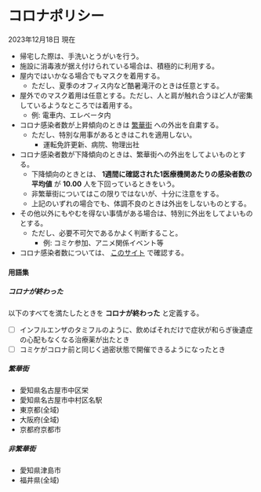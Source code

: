 # コロナポリシー

2023年12月18日 現在

- 帰宅した際は、手洗いとうがいを行う。
- 施設に消毒液が据え付けられている場合は、積極的に利用する。
- 屋内ではいかなる場合でもマスクを着用する。
    - ただし、夏季のオフィス内など酷暑滝汗のときは任意とする。
- 屋外でのマスク着用は任意とする。ただし、人と肩が触れ合うほど人が密集しているようなところでは着用する。
    - 例: 電車内、エレベータ内
- コロナ感染者数が上昇傾向のときは [繁華街](#繁華街) への外出を自粛する。
    - ただし、特別な用事があるときはこれを適用しない。
        - 運転免許更新、病院、物理出社
- コロナ感染者数が下降傾向のときは、繁華街への外出をしてよいものとする。
    - 下降傾向のときとは、 **1週間に確認された1医療機関あたりの感染者数の平均値** が **10.00** 人を下回っているときをいう。
    - 非繁華街についてはこの限りではないが、十分に注意をする。
    - 上記のいずれの場合でも、体調不良のときは外出をしないものとする。
- その他以外にもやむを得ない事情がある場合は、特別に外出をしてよいものとする。
    - ただし、必要不可欠であるかよく判断すること。
        - 例: コミケ参加、アニメ関係イベント等
- コロナ感染者数については、 [このサイト](https://www3.nhk.or.jp/news/special/coronavirus/data/pref/aichi.html) で確認する。

#### 用語集

##### **コロナが終わった**

以下のすべてを満たしたときを **コロナが終わった** と定義する。

- [ ] インフルエンザのタミフルのように、飲めばそれだけで症状が和らぎ後遺症の心配もなくなる治療薬が出たとき
- [ ] コミケがコロナ前と同じく過密状態で開催できるようになったとき

##### 繁華街

- 愛知県名古屋市中区栄
- 愛知県名古屋市中村区名駅
- 東京都(全域)
- 大阪府(全域)
- 京都府京都市

##### 非繁華街

- 愛知県津島市
- 福井県(全域)
